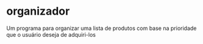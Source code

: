 # organizador
Um programa para organizar uma lista de produtos com base na prioridade que o usuário deseja de adquiri-los
